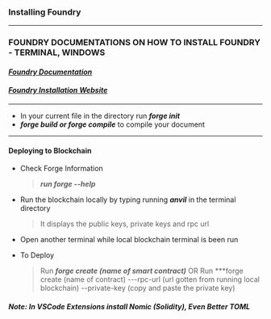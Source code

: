 ### Installing Foundry

---

### FOUNDRY DOCUMENTATIONS ON HOW TO INSTALL FOUNDRY - TERMINAL, WINDOWS

#### ***[Foundry Documentation](https://book.getfoundry.sh/)***

#### ***[Foundry Installation Website](https://getfoundry.sh/)***

---

- In your current file in the directory run ***forge init***
- ***forge build or forge compile*** to compile your document

---

#### Deploying to Blockchain 

- Check Forge Information
   > ***run forge --help***

- Run the blockchain locally by typing running ***anvil*** in the terminal directory
   > It displays the public keys, private keys and rpc url
- Open another terminal while local blockchain terminal is been run
- To Deploy
  > Run ***forge create (name of smart contract)*** OR
  > Run ***forge create (name of contract) ---rpc-url (url gotten from running local blockchain) --private-key (copy and paste the private key)


#### ***Note: In VSCode Extensions install Nomic (Solidity), Even Better TOML***

